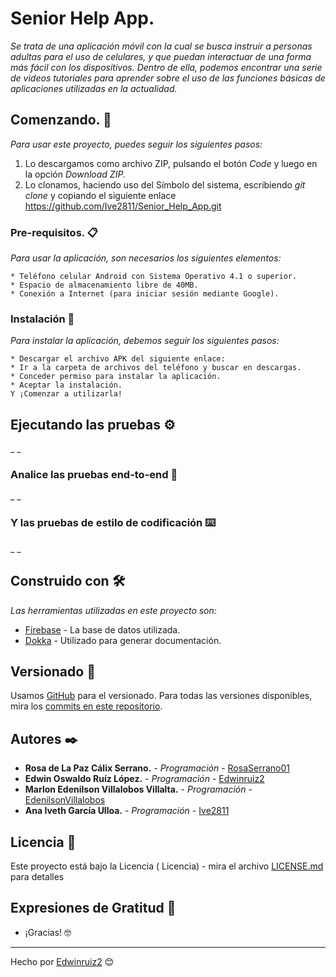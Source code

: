 # Senior Help App.

_Se trata de una aplicación móvil con la cual se busca instruir a personas adultas para el uso de celulares, y que puedan interactuar de una forma más fácil con los dispositivos. Dentro de ella, podemos encontrar una serie de videos tutoriales para aprender sobre el uso de las funciones básicas de aplicaciones utilizadas en la actualidad._

## Comenzando. 🚀

_Para usar este proyecto, puedes seguir los siguientes pasos:_

1. Lo descargamos como archivo ZIP, pulsando el botón _Code_ y luego en la opción _Download ZIP._
2. Lo clonamos, haciendo uso del Símbolo del sistema, escribiendo _git clone_ y copiando el siguiente enlace https://github.com/Ive2811/Senior_Help_App.git


### Pre-requisitos. 📋

_Para usar la aplicación, son necesarios los siguientes elementos:_

    * Teléfono celular Android con Sistema Operativo 4.1 o superior.
    * Espacio de almacenamiento libre de 40MB.
    * Conexión a Internet (para iniciar sesión mediante Google).



### Instalación 🔧

_Para instalar la aplicación, debemos seguir los siguientes pasos:_

    * Descargar el archivo APK del siguiente enlace: 
    * Ir a la carpeta de archivos del teléfono y buscar en descargas.
    * Conceder permiso para instalar la aplicación.
    * Aceptar la instalación.
    Y ¡Comenzar a utilizarla!


## Ejecutando las pruebas ⚙️

_ _

### Analice las pruebas end-to-end 🔩

_ _



### Y las pruebas de estilo de codificación ⌨️

_ _



## Construido con 🛠️

_Las herramientas utilizadas en este proyecto son:_

* [Firebase](https://firebase.google.com/) - La base de datos utilizada.
* [Dokka](https://kotlin.github.io/dokka/1.7.20/) - Utilizado para generar documentación.


## Versionado 📌

Usamos [GitHub](https://github.com/) para el versionado. Para todas las versiones disponibles, mira los [commits en este repositorio](https://github.com/Ive2811/Senior_Help_App/commits/master).


## Autores ✒️

* **Rosa de La Paz Cálix Serrano.** - *Programación* - [RosaSerrano01](https://github.com/RosaSerrano01)
* **Edwin Oswaldo Ruíz López.** - *Programación* - [Edwinruiz2](https://github.com/Edwinruiz2)
* **Marlon Edenilson Villalobos Villalta.** - *Programación* - [EdenilsonVillalobos](https://github.com/EdenilsonVillalobos)
* **Ana Iveth García Ulloa.** - *Programación* - [Ive2811](https://github.com/Ive2811)


## Licencia 📄

Este proyecto está bajo la Licencia ( Licencia) - mira el archivo [LICENSE.md]( ) para detalles


## Expresiones de Gratitud 🎁
 
* ¡Gracias! 🤓



---
Hecho por [Edwinruiz2](https://github.com/Edwinruiz2) 😊
